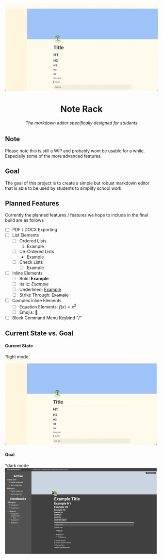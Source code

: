 ![](images/Desktop_Current_State.png)
<h1 align="center">
  Note Rack
</h1>
<h6 align="center">
  The markdown editor specifically designed for students
</h6>

## Note
Please note this is still a WIP and probably wont be usable for a while. Especially some of the more advanced features.

## Goal
The goal of this project is to create a simple but robust markdown editor that is able to be used by students to simplify school work.

## Planned Features
Currently the planned features / features we hope to include in the final build are as follows

- [ ] PDF / DOCX Exporting
- [ ] List Elements
  - [ ] Ordered Lists
    1. Example
  - [ ] Un-Ordered Lists
    * Example
  - [ ] Check Lists
    - [ ] Example
- [ ] Inline Elements
  - [ ] Bold: <b>Example</b>
  - [ ] Italic: <i>Example</i>
  - [ ] Underlined: <u>Example</u>
  - [ ] Strike Through: <s>Example</s>
- [ ] Complex Inline Elements
  - [ ] Equation Elements: $f(x) = x^2$
  - [ ] Emojis: 🐛
- [ ] Block Command Menu Keybind "/"

## Current State vs. Goal

#### Current State
*light mode
<img src="./images/Desktop_Current_State.png" width="500">

#### Goal
*dark mode
<img src="./images/Desktop_Example.png" width="500">